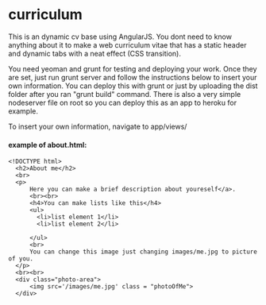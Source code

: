 curriculum
==========

This is an dynamic cv base using AngularJS. You dont need to know anything about it to make a web curriculum vitae that has a static header and dynamic tabs with a neat effect (CSS transition).

You need yeoman and grunt for testing and deploying your work. Once they are set, just run grunt server and follow the instructions below to insert your own information. You can deploy this with grunt or just by uploading the dist folder after you ran "grunt build" command. There is also a very simple nodeserver file on root so you can deploy this as an app to heroku for example.

To insert your own information, navigate to app/views/

#### example of about.html:
```
<!DOCTYPE html>
  <h2>About me</h2>
  <br>
  <p>
      Here you can make a brief description about youreself</a>.
      <br><br>
      <h4>You can make lists like this</h4>
      <ul>
        <li>list element 1</li>
        <li>list element 2</li>

      </ul>
      <br>
      You can change this image just changing images/me.jpg to picture of you.
  </p>
  <br><br>
  <div class="photo-area">
      <img src='/images/me.jpg' class = "photoOfMe">
  </div>
  ```
